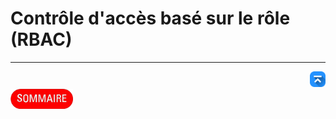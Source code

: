 # Contrôle d'accès basé sur le rôle (RBAC)

---
<!-- Bouton 'Retour vers le Sommaire' et Bouton 'Retour vers haut' du document -->
<div align="right">
    <a href="#contrôle-daccès-basé-sur-le-rôle-rbac">
        <img src="../img/image-docs/icon-vers-le-haut.png" alt="Retour vers le haut" style="width: 25px;" />
    </a>
</div>
<div align="left">
    <a href="/README.md">
        <img src="../img/image-docs/summary.png" alt="Retour vers le haut" style="width: 100px;" />
    </a>
</div>